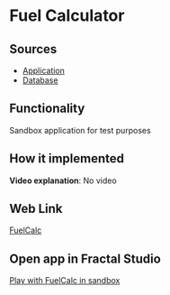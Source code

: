 # Fuel Calculator

## Sources

- [Application](https://github.com/fraplat/FractalPlatform/tree/main/FractalPlatform.Examples/Applications/FuelCalc/FuelCalcApplication.cs)
- [Database](https://github.com/fraplat/FractalPlatform/tree/main/FractalPlatform.Examples/Databases/FuelCalc)

## Functionality

Sandbox application for test purposes

## How it implemented

**Video explanation**: No video

## Web Link

[FuelCalc](https://fraplat.tech/jupiter/FuelCalc)

## Open app in Fractal Studio

[Play with FuelCalc in sandbox](https://fraplat.tech/mars/FractalStudio/?tag=FuelCalc+template)


